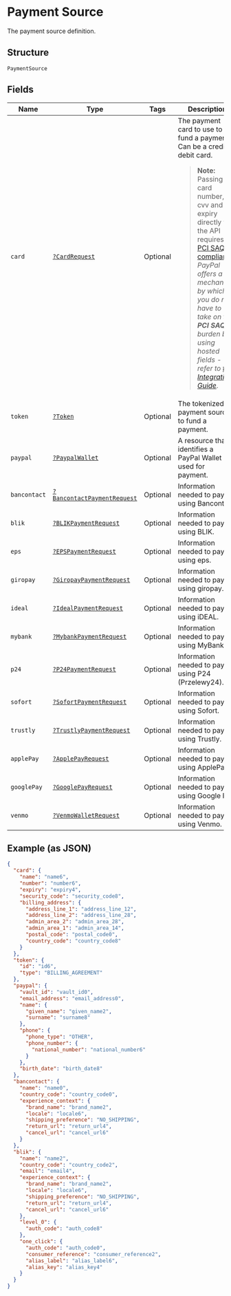 
# Payment Source

The payment source definition.

## Structure

`PaymentSource`

## Fields

| Name | Type | Tags | Description | Getter | Setter |
|  --- | --- | --- | --- | --- | --- |
| `card` | [`?CardRequest`](../../doc/models/card-request.md) | Optional | The payment card to use to fund a payment. Can be a credit or debit card.<blockquote><strong>Note:</strong> Passing card number, cvv and expiry directly via the API requires <a href="https://www.pcisecuritystandards.org/pci_security/completing_self_assessment"> PCI SAQ D compliance</a>. <br>*PayPal offers a mechanism by which you do not have to take on the <strong>PCI SAQ D</strong> burden by using hosted fields - refer to <a href="https://developer.paypal.com/docs/checkout/advanced/integrate/">this Integration Guide</a>*.</blockquote> | getCard(): ?CardRequest | setCard(?CardRequest card): void |
| `token` | [`?Token`](../../doc/models/token.md) | Optional | The tokenized payment source to fund a payment. | getToken(): ?Token | setToken(?Token token): void |
| `paypal` | [`?PaypalWallet`](../../doc/models/paypal-wallet.md) | Optional | A resource that identifies a PayPal Wallet is used for payment. | getPaypal(): ?PaypalWallet | setPaypal(?PaypalWallet paypal): void |
| `bancontact` | [`?BancontactPaymentRequest`](../../doc/models/bancontact-payment-request.md) | Optional | Information needed to pay using Bancontact. | getBancontact(): ?BancontactPaymentRequest | setBancontact(?BancontactPaymentRequest bancontact): void |
| `blik` | [`?BLIKPaymentRequest`](../../doc/models/blik-payment-request.md) | Optional | Information needed to pay using BLIK. | getBlik(): ?BLIKPaymentRequest | setBlik(?BLIKPaymentRequest blik): void |
| `eps` | [`?EPSPaymentRequest`](../../doc/models/eps-payment-request.md) | Optional | Information needed to pay using eps. | getEps(): ?EPSPaymentRequest | setEps(?EPSPaymentRequest eps): void |
| `giropay` | [`?GiropayPaymentRequest`](../../doc/models/giropay-payment-request.md) | Optional | Information needed to pay using giropay. | getGiropay(): ?GiropayPaymentRequest | setGiropay(?GiropayPaymentRequest giropay): void |
| `ideal` | [`?IdealPaymentRequest`](../../doc/models/ideal-payment-request.md) | Optional | Information needed to pay using iDEAL. | getIdeal(): ?IdealPaymentRequest | setIdeal(?IdealPaymentRequest ideal): void |
| `mybank` | [`?MybankPaymentRequest`](../../doc/models/mybank-payment-request.md) | Optional | Information needed to pay using MyBank. | getMybank(): ?MybankPaymentRequest | setMybank(?MybankPaymentRequest mybank): void |
| `p24` | [`?P24PaymentRequest`](../../doc/models/p24-payment-request.md) | Optional | Information needed to pay using P24 (Przelewy24). | getP24(): ?P24PaymentRequest | setP24(?P24PaymentRequest p24): void |
| `sofort` | [`?SofortPaymentRequest`](../../doc/models/sofort-payment-request.md) | Optional | Information needed to pay using Sofort. | getSofort(): ?SofortPaymentRequest | setSofort(?SofortPaymentRequest sofort): void |
| `trustly` | [`?TrustlyPaymentRequest`](../../doc/models/trustly-payment-request.md) | Optional | Information needed to pay using Trustly. | getTrustly(): ?TrustlyPaymentRequest | setTrustly(?TrustlyPaymentRequest trustly): void |
| `applePay` | [`?ApplePayRequest`](../../doc/models/apple-pay-request.md) | Optional | Information needed to pay using ApplePay. | getApplePay(): ?ApplePayRequest | setApplePay(?ApplePayRequest applePay): void |
| `googlePay` | [`?GooglePayRequest`](../../doc/models/google-pay-request.md) | Optional | Information needed to pay using Google Pay. | getGooglePay(): ?GooglePayRequest | setGooglePay(?GooglePayRequest googlePay): void |
| `venmo` | [`?VenmoWalletRequest`](../../doc/models/venmo-wallet-request.md) | Optional | Information needed to pay using Venmo. | getVenmo(): ?VenmoWalletRequest | setVenmo(?VenmoWalletRequest venmo): void |

## Example (as JSON)

```json
{
  "card": {
    "name": "name6",
    "number": "number6",
    "expiry": "expiry4",
    "security_code": "security_code8",
    "billing_address": {
      "address_line_1": "address_line_12",
      "address_line_2": "address_line_28",
      "admin_area_2": "admin_area_28",
      "admin_area_1": "admin_area_14",
      "postal_code": "postal_code0",
      "country_code": "country_code8"
    }
  },
  "token": {
    "id": "id6",
    "type": "BILLING_AGREEMENT"
  },
  "paypal": {
    "vault_id": "vault_id0",
    "email_address": "email_address0",
    "name": {
      "given_name": "given_name2",
      "surname": "surname8"
    },
    "phone": {
      "phone_type": "OTHER",
      "phone_number": {
        "national_number": "national_number6"
      }
    },
    "birth_date": "birth_date8"
  },
  "bancontact": {
    "name": "name0",
    "country_code": "country_code0",
    "experience_context": {
      "brand_name": "brand_name2",
      "locale": "locale6",
      "shipping_preference": "NO_SHIPPING",
      "return_url": "return_url4",
      "cancel_url": "cancel_url6"
    }
  },
  "blik": {
    "name": "name2",
    "country_code": "country_code2",
    "email": "email4",
    "experience_context": {
      "brand_name": "brand_name2",
      "locale": "locale6",
      "shipping_preference": "NO_SHIPPING",
      "return_url": "return_url4",
      "cancel_url": "cancel_url6"
    },
    "level_0": {
      "auth_code": "auth_code8"
    },
    "one_click": {
      "auth_code": "auth_code0",
      "consumer_reference": "consumer_reference2",
      "alias_label": "alias_label6",
      "alias_key": "alias_key4"
    }
  }
}
```


